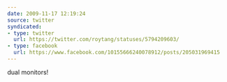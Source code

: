 ```yaml
---
date: 2009-11-17 12:19:24
source: twitter
syndicated:
- type: twitter
  url: https://twitter.com/roytang/statuses/5794209603/
- type: facebook
  url: https://www.facebook.com/10155666240078912/posts/205031969415
---
```


dual monitors!